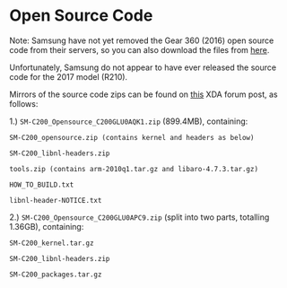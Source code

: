# Open Source Code

Note: Samsung have not yet removed the Gear 360 (2016) open source code from their servers, so you can also download the files from [here](https://opensource.samsung.com/uploadSearch?searchValue=c200).

Unfortunately, Samsung do not appear to have ever released the source code for the 2017 model (R210).

Mirrors of the source code zips can be found on [this](https://forum.xda-developers.com/t/mod-port-samsung-gear-360-manager-for-all-devices-updated-10-jan-20-v1-4-00-4.3400383/post-84320639) XDA forum post, as follows:

1.) `SM-C200_Opensource_C200GLU0AQK1.zip` (899.4MB), containing:
	
	SM-C200_opensource.zip (contains kernel and headers as below)
	
	SM-C200_libnl-headers.zip 
	
	tools.zip (contains arm-2010q1.tar.gz and libaro-4.7.3.tar.gz)
	
	HOW_TO_BUILD.txt
	
	libnl-header-NOTICE.txt
	
2.) `SM-C200_Opensource_C200GLU0APC9.zip` (split into two parts, totalling 1.36GB), containing: 
	
	SM-C200_kernel.tar.gz
	
	SM-C200_libnl-headers.zip
	
	SM-C200_packages.tar.gz
